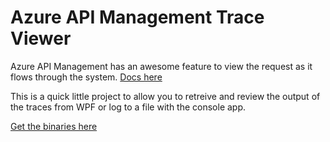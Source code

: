 Azure API Management Trace Viewer
==================

Azure API Management has an awesome feature to view the request as it flows through the system. [Docs here](http://azure.microsoft.com/en-gb/documentation/articles/api-management-howto-api-inspector/)

This is a quick little project to allow you to retreive and review the output of the traces from WPF or log to a file with the console app. 

[Get the binaries here](https://github.com/lawrencegripper/AzureAPIMangementTraceViewer/releases)

